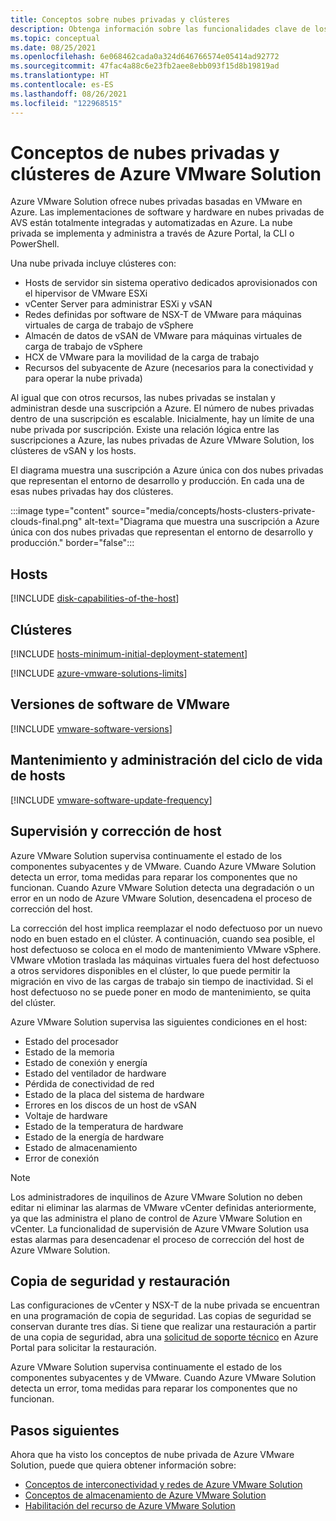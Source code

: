 ```yaml
---
title: Conceptos sobre nubes privadas y clústeres
description: Obtenga información sobre las funcionalidades clave de los centros de datos definidos por software de Azure VMware Solution y los clústeres de vSphere.
ms.topic: conceptual
ms.date: 08/25/2021
ms.openlocfilehash: 6e068462cada0a324d646766574e05414ad92772
ms.sourcegitcommit: 47fac4a88c6e23fb2aee8ebb093f15d8b19819ad
ms.translationtype: HT
ms.contentlocale: es-ES
ms.lasthandoff: 08/26/2021
ms.locfileid: "122968515"
---
```

#  <a name="azure-vmware-solution-private-cloud-and-cluster-concepts"></a>Conceptos de nubes privadas y clústeres de Azure VMware Solution

Azure VMware Solution ofrece nubes privadas basadas en VMware en Azure. Las implementaciones de software y hardware en nubes privadas de AVS están totalmente integradas y automatizadas en Azure. La nube privada se implementa y administra a través de Azure Portal, la CLI o PowerShell.  

Una nube privada incluye clústeres con:

- Hosts de servidor sin sistema operativo dedicados aprovisionados con el hipervisor de VMware ESXi 
- vCenter Server para administrar ESXi y vSAN 
- Redes definidas por software de NSX-T de VMware para máquinas virtuales de carga de trabajo de vSphere  
- Almacén de datos de vSAN de VMware para máquinas virtuales de carga de trabajo de vSphere  
- HCX de VMware para la movilidad de la carga de trabajo  
- Recursos del subyacente de Azure (necesarios para la conectividad y para operar la nube privada)

Al igual que con otros recursos, las nubes privadas se instalan y administran desde una suscripción a Azure. El número de nubes privadas dentro de una suscripción es escalable. Inicialmente, hay un límite de una nube privada por suscripción.  Existe una relación lógica entre las suscripciones a Azure, las nubes privadas de Azure VMware Solution, los clústeres de vSAN y los hosts. 

El diagrama muestra una suscripción a Azure única con dos nubes privadas que representan el entorno de desarrollo y producción. En cada una de esas nubes privadas hay dos clústeres. 

:::image type="content" source="media/concepts/hosts-clusters-private-clouds-final.png" alt-text="Diagrama que muestra una suscripción a Azure única con dos nubes privadas que representan el entorno de desarrollo y producción." border="false":::

## <a name="hosts"></a>Hosts

[!INCLUDE [disk-capabilities-of-the-host](includes/disk-capabilities-of-the-host.md)]

## <a name="clusters"></a>Clústeres

[!INCLUDE [hosts-minimum-initial-deployment-statement](includes/hosts-minimum-initial-deployment-statement.md)]

[!INCLUDE [azure-vmware-solutions-limits](includes/azure-vmware-solutions-limits.md)]

## <a name="vmware-software-versions"></a>Versiones de software de VMware

[!INCLUDE [vmware-software-versions](includes/vmware-software-versions.md)]

## <a name="host-maintenance-and-lifecycle-management"></a>Mantenimiento y administración del ciclo de vida de hosts



[!INCLUDE [vmware-software-update-frequency](includes/vmware-software-update-frequency.md)]

## <a name="host-monitoring-and-remediation"></a>Supervisión y corrección de host

Azure VMware Solution supervisa continuamente el estado de los componentes subyacentes y de VMware. Cuando Azure VMware Solution detecta un error, toma medidas para reparar los componentes que no funcionan. Cuando Azure VMware Solution detecta una degradación o un error en un nodo de Azure VMware Solution, desencadena el proceso de corrección del host. 

La corrección del host implica reemplazar el nodo defectuoso por un nuevo nodo en buen estado en el clúster. A continuación, cuando sea posible, el host defectuoso se coloca en el modo de mantenimiento VMware vSphere. VMware vMotion traslada las máquinas virtuales fuera del host defectuoso a otros servidores disponibles en el clúster, lo que puede permitir la migración en vivo de las cargas de trabajo sin tiempo de inactividad. Si el host defectuoso no se puede poner en modo de mantenimiento, se quita del clúster.

Azure VMware Solution supervisa las siguientes condiciones en el host:  

- Estado del procesador 
- Estado de la memoria 
- Estado de conexión y energía 
- Estado del ventilador de hardware 
- Pérdida de conectividad de red 
- Estado de la placa del sistema de hardware 
- Errores en los discos de un host de vSAN 
- Voltaje de hardware 
- Estado de la temperatura de hardware 
- Estado de la energía de hardware 
- Estado de almacenamiento 
- Error de conexión 

> [!NOTE]
> Los administradores de inquilinos de Azure VMware Solution no deben editar ni eliminar las alarmas de VMware vCenter definidas anteriormente, ya que las administra el plano de control de Azure VMware Solution en vCenter. La funcionalidad de supervisión de Azure VMware Solution usa estas alarmas para desencadenar el proceso de corrección del host de Azure VMware Solution.

## <a name="backup-and-restoration"></a>Copia de seguridad y restauración

Las configuraciones de vCenter y NSX-T de la nube privada se encuentran en una programación de copia de seguridad.  Las copias de seguridad se conservan durante tres días. Si tiene que realizar una restauración a partir de una copia de seguridad, abra una [solicitud de soporte técnico](https://rc.portal.azure.com/#create/Microsoft.Support) en Azure Portal para solicitar la restauración.

Azure VMware Solution supervisa continuamente el estado de los componentes subyacentes y de VMware. Cuando Azure VMware Solution detecta un error, toma medidas para reparar los componentes que no funcionan.

## <a name="next-steps"></a>Pasos siguientes

Ahora que ha visto los conceptos de nube privada de Azure VMware Solution, puede que quiera obtener información sobre: 

- [Conceptos de interconectividad y redes de Azure VMware Solution](concepts-networking.md)
- [Conceptos de almacenamiento de Azure VMware Solution](concepts-storage.md)
- [Habilitación del recurso de Azure VMware Solution](deploy-azure-vmware-solution.md#register-the-microsoftavs-resource-provider)

<!-- LINKS - internal -->
[concepts-networking]: ./concepts-networking.md

<!-- LINKS - external-->
[VCSA versions]: https://kb.vmware.com/s/article/2143838
[ESXi versions]: https://kb.vmware.com/s/article/2143832
[vSAN versions]: https://kb.vmware.com/s/article/2150753

